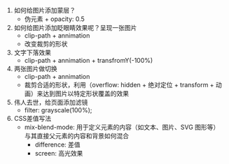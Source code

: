 1. 如何给图片添加蒙层？
    * 伪元素 + opacity: 0.5
2. 如何给图片添加眨眼睛效果呢？呈现一张图片
    * clip-path + annimation
    * 改变裁剪的形状
3. 文字下落效果
    * clip-path + annimation + transfromY(-100%)
4. 两张图片做切换
    * clip-path + annimation
    * 裁剪合适的形状，利用（overflow: hidden + 绝对定位 + transform + 动画）来达到图片以特定形状覆盖的效果
5. 伟人去世，给页面添加滤镜
    * filter: grayscale(100%);
6. CSS差值写法
    * mix-blend-mode: 用于定义元素的内容（如文本、图片、SVG 图形等）与其直接父元素的内容和背景如何混合
        * difference: 差值
        * screen: 高光效果
